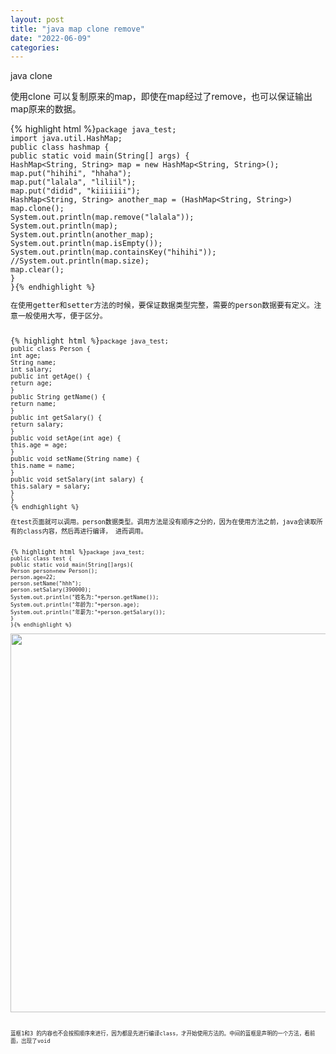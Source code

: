 ```yaml
---
layout: post
title: "java map clone remove"
date: "2022-06-09"
categories: 
---
```

<p>java clone</p> 
<p>使用clone 可以复制原来的map，即使在map经过了remove，也可以保证输出map原来的数据。</p> 
{% highlight html %}<code class="language-java">package java_test;
import java.util.HashMap;
public class hashmap {
public static void main(String[] args) {
HashMap&lt;String, String&gt; map = new HashMap&lt;String, String&gt;();
map.put("hihihi", "hhaha");
map.put("lalala", "liliil");
map.put("didid", "kiiiiiii");
HashMap&lt;String, String&gt; another_map = (HashMap&lt;String, String&gt;) map.clone();
System.out.println(map.remove("lalala"));
System.out.println(map);
System.out.println(another_map);
System.out.println(map.isEmpty());
System.out.println(map.containsKey("hihihi"));
//System.out.println(map.size);
map.clear();
}
}{% endhighlight %} 
<p>在使用getter和setter方法的时候，要保证数据类型完整，需要的person数据要有定义。注意一般使用大写，便于区分。</p> 
{% highlight html %}<code class="language-java">package java_test;
public class Person {
int age;
String name;
int salary;
public int getAge() {
return age;
}
public String getName() {
return name;
}
public int getSalary() {
return salary;
}
public void setAge(int age) {
this.age = age;
}
public void setName(String name) {
this.name = name;
}
public void setSalary(int salary) {
this.salary = salary;
}
}
{% endhighlight %} 
<p>在test页面就可以调用。person数据类型。调用方法是没有顺序之分的，因为在使用方法之前，java会读取所有的class内容，然后再进行编译， 进而调用。</p> 
{% highlight html %}<code class="language-java">package java_test;
public class test {
public static void main(String[]args){
Person person=new Person();
person.age=22;
person.setName("hhh");
person.setSalary(390000);
System.out.println("姓名为:"+person.getName());
System.out.println("年龄为:"+person.age);
System.out.println("年薪为:"+person.getSalary());
}
}{% endhighlight %} 
<p><img alt="" height="606" src="https://img-blog.csdnimg.cn/84d967a0c1ce40c1bf329d460e4eaf77.png" width="760"></p> 
<p>蓝框1和3 的内容也不会按照顺序来进行，因为都是先进行编译class，才开始使用方法的。中间的蓝框是声明的一个方法，看前面，出现了void</p>
